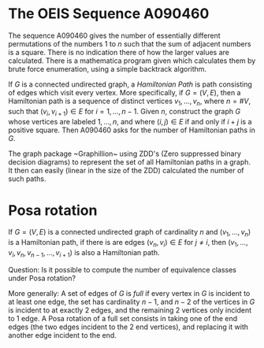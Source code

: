 The OEIS Sequence A090460
=========================

The sequence A090460 gives the number of essentially different
permutations of the numbers 1 to $n$ such that the sum of adjacent
numbers is a square. There is no indication there of how the larger
values are calculated. There is a mathematica program given which
calculates them by brute force enumeration, using a simple backtrack
algorithm.

If $G$ is a connected undirected graph, a *Hamiltonian Path* is path
consisting of edges which visit every vertex. More specifically, if
$G = (V,E)$, then a Hamiltonian path is a sequence of distinct vertices
$`v_1, \dots, v_n`$, where $`n=\#V`$, such that $`(v_i, v_{i+1}) \in E`$
for $i=1,\dots, n-1$.  Given $n$, construct the graph $G$ whose
vertices are labeled $1, \dots, n$, and where $(i,j) \in E$ if and
only if $i+j$ is a positive square. Then A090460 asks for the number
of Hamiltonian paths in $G$.

The graph package ~Graphillion~ using ZDD's (Zero suppressed binary
decision diagrams) to represent the set of all Hamiltonian paths in a
graph. It then can easily (linear in the size of the ZDD) calculated
the number of such paths.

Posa rotation
==========================

If $G=(V,E)$ is a connected undirected graph of cardinality $n$ and
$`(v_1, \dots, v_n)`$ is a Hamiltonian path, if there is are edges
$`(v_n, v_i) \in E`$ for $j \ne i$, then
$`(v_1, \dots, v_i, v_n, v_{n-1}, \dots, v_{i+1})`$ is also a
Hamiltonian path.

Question: Is it possible to compute the number of equivalence classes
under Posa rotation?

More generally: A set of edges of $G$ is *full* if every vertex in $G$
is incident to at least one edge, the set has cardinality $n-1$, and
$n-2$ of the vertices in $G$ is incident to at exactly 2 edges, and
the remaining 2 vertices only incident to 1 edge. A Posa rotation of
a full set consists in taking one of the end edges (the two edges
incident to the 2 end vertices), and replacing it with another edge
incident to the end.

